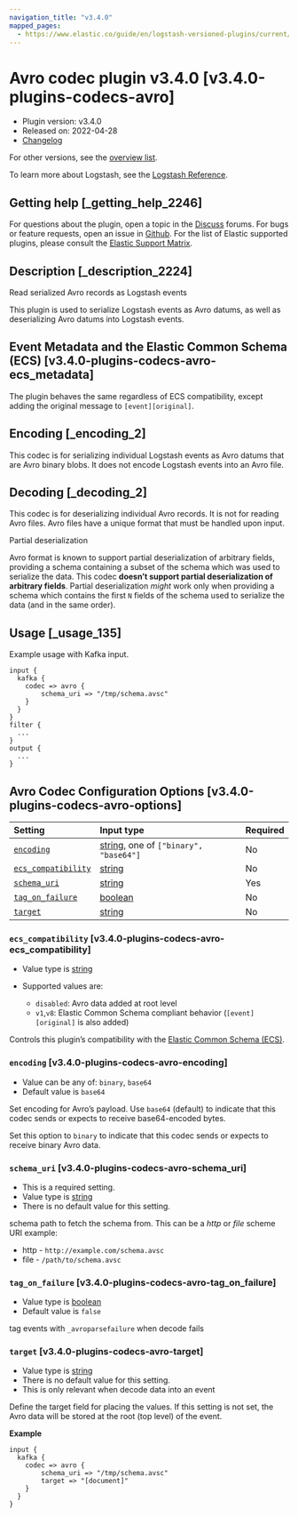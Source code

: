 ```yaml
---
navigation_title: "v3.4.0"
mapped_pages:
  - https://www.elastic.co/guide/en/logstash-versioned-plugins/current/v3.4.0-plugins-codecs-avro.html
---
```


# Avro codec plugin v3.4.0 [v3.4.0-plugins-codecs-avro]

* Plugin version: v3.4.0
* Released on: 2022-04-28
* [Changelog](https://github.com/logstash-plugins/logstash-codec-avro/blob/v3.4.0/CHANGELOG.md)

For other versions, see the [overview list](codec-avro-index.md).

To learn more about Logstash, see the [Logstash Reference](https://www.elastic.co/guide/en/logstash/current/index.html).

## Getting help [_getting_help_2246]

For questions about the plugin, open a topic in the [Discuss](http://discuss.elastic.co) forums. For bugs or feature requests, open an issue in [Github](https://github.com/logstash-plugins/logstash-codec-avro). For the list of Elastic supported plugins, please consult the [Elastic Support Matrix](https://www.elastic.co/support/matrix#matrix_logstash_plugins).

## Description [_description_2224]

Read serialized Avro records as Logstash events

This plugin is used to serialize Logstash events as Avro datums, as well as deserializing Avro datums into Logstash events.

## Event Metadata and the Elastic Common Schema (ECS) [v3.4.0-plugins-codecs-avro-ecs_metadata]

The plugin behaves the same regardless of ECS compatibility, except adding the original message to `[event][original]`.

## Encoding [_encoding_2]

This codec is for serializing individual Logstash events as Avro datums that are Avro binary blobs. It does not encode Logstash events into an Avro file.

## Decoding [_decoding_2]

This codec is for deserializing individual Avro records. It is not for reading Avro files. Avro files have a unique format that must be handled upon input.

Partial deserialization

Avro format is known to support partial deserialization of arbitrary fields, providing a schema containing a subset of the schema which was used to serialize the data. This codec **doesn’t support partial deserialization of arbitrary fields**. Partial deserialization *might* work only when providing a schema which contains the first `N` fields of the schema used to serialize the data (and in the same order).

## Usage [_usage_135]

Example usage with Kafka input.

```
input {
  kafka {
    codec => avro {
        schema_uri => "/tmp/schema.avsc"
    }
  }
}
filter {
  ...
}
output {
  ...
}
```

## Avro Codec Configuration Options [v3.4.0-plugins-codecs-avro-options]

| Setting | Input type | Required |
| :- | :- | :- |
| [`encoding`](v3-4-0-plugins-codecs-avro.md#v3.4.0-plugins-codecs-avro-encoding) | [string](/lsr/value-types.md#string), one of `["binary", "base64"]` | No |
| [`ecs_compatibility`](v3-4-0-plugins-codecs-avro.md#v3.4.0-plugins-codecs-avro-ecs_compatibility) | [string](/lsr/value-types.md#string) | No |
| [`schema_uri`](v3-4-0-plugins-codecs-avro.md#v3.4.0-plugins-codecs-avro-schema_uri) | [string](/lsr/value-types.md#string) | Yes |
| [`tag_on_failure`](v3-4-0-plugins-codecs-avro.md#v3.4.0-plugins-codecs-avro-tag_on_failure) | [boolean](/lsr/value-types.md#boolean) | No |
| [`target`](v3-4-0-plugins-codecs-avro.md#v3.4.0-plugins-codecs-avro-target) | [string](/lsr/value-types.md#string) | No |

### `ecs_compatibility` [v3.4.0-plugins-codecs-avro-ecs_compatibility]

* Value type is [string](/lsr/value-types.md#string)

* Supported values are:

  * `disabled`: Avro data added at root level
  * `v1`,`v8`: Elastic Common Schema compliant behavior (`[event][original]` is also added)

Controls this plugin’s compatibility with the [Elastic Common Schema (ECS)](https://www.elastic.co/guide/en/ecs/current).

### `encoding` [v3.4.0-plugins-codecs-avro-encoding]

* Value can be any of: `binary`, `base64`
* Default value is `base64`

Set encoding for Avro’s payload. Use `base64` (default) to indicate that this codec sends or expects to receive base64-encoded bytes.

Set this option to `binary` to indicate that this codec sends or expects to receive binary Avro data.

### `schema_uri` [v3.4.0-plugins-codecs-avro-schema_uri]

* This is a required setting.
* Value type is [string](/lsr/value-types.md#string)
* There is no default value for this setting.

schema path to fetch the schema from. This can be a *http* or *file* scheme URI example:

* http - `http://example.com/schema.avsc`
* file - `/path/to/schema.avsc`

### `tag_on_failure` [v3.4.0-plugins-codecs-avro-tag_on_failure]

* Value type is [boolean](/lsr/value-types.md#boolean)
* Default value is `false`

tag events with `_avroparsefailure` when decode fails

### `target` [v3.4.0-plugins-codecs-avro-target]

* Value type is [string](/lsr/value-types.md#string)
* There is no default value for this setting.
* This is only relevant when decode data into an event

Define the target field for placing the values. If this setting is not set, the Avro data will be stored at the root (top level) of the event.

**Example**

```
input {
  kafka {
    codec => avro {
        schema_uri => "/tmp/schema.avsc"
        target => "[document]"
    }
  }
}
```

